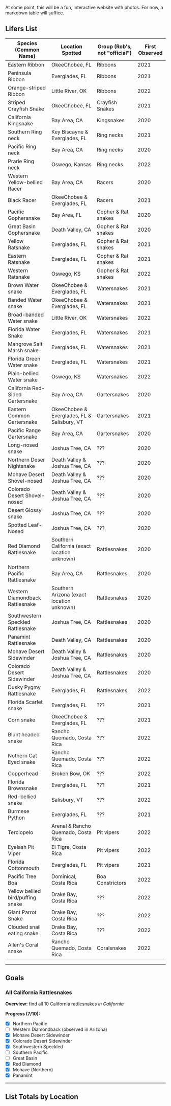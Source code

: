 At some point, this will be a fun, interactive website with photos. For now, a markdown table will suffice.

## Lifers List

| Species (Common Name)             | Location Spotted                             | Group (Rob's, not "official") | First Observed |
|-----------------------------------|----------------------------------------------|-------------------------------|----------------|
| Eastern Ribbon                    | OkeeChobee, FL                               | Ribbons                       | 2021           |
| Peninsula Ribbon                  | Everglades, FL                               | Ribbons                       | 2021           |
| Orange-striped Ribbon             | Little River, OK                             | Ribbons                       | 2022           |
| Striped Crayfish Snake            | OkeeChobee, FL                               | Crayfish Snakes               | 2021           |
| California Kingsnake              | Bay Area, CA                                 | Kingsnakes                    | 2020           |
| Southern Ring neck                | Key Biscayne & Everglades, FL                | Ring necks                    | 2021           |
| Pacific Ring neck                 | Bay Area, CA                                 | Ring necks                    | 2020           |
| Prarie Ring neck                  | Oswego, Kansas                               | Ring necks                    | 2022           |
| Western Yellow-bellied Racer      | Bay Area, CA                                 | Racers                        | 2020           |
| Black Racer                       | OkeeChobee & Everglades, FL                  | Racers                        | 2021           |
| Pacific Gophersnake               | Bay Area, FL                                 | Gopher & Rat snakes           | 2020           |
| Great Basin Gophersnake           | Death Valley, CA                             | Gopher & Rat snakes           | 2020           |
| Yellow Ratsnake                   | Everglades, FL                               | Gopher & Rat snakes           | 2021           |
| Eastern Ratsnake                  | Everglades, FL                               | Gopher & Rat snakes           | 2021           |
| Western Ratsnake                  | Oswego, KS                                   | Gopher & Rat snakes           | 2022           |
| Brown Water snake                 | OkeeChobee & Everglades, FL                  | Watersnakes                   | 2021           |
| Banded Water snake                | OkeeChobee & Everglades, FL                  | Watersnakes                   | 2021           |
| Broad-banded Water snake          | Little River, OK                             | Watersnakes                   | 2022           |
| Florida Water Snake               | Everglades, FL                               | Watersnakes                   | 2021           |
| Mangrove Salt Marsh snake         | Everglades, FL                               | Watersnakes                   | 2021           |
| Florida Green Water snake         | Everglades, FL                               | Watersnakes                   | 2021           |
| Plain-bellied Water snake         | Oswego, KS                                   | Watersnakes                   | 2022           |
| California Red-Sided Gartersnake  | Bay Area, CA                                 | Gartersnakes                  | 2020           |
| Eastern Common Gartersnake        | OkeeChobee & Everglades, FL & Salisbury, VT  | Gartersnakes                  | 2021           |
| Pacific Range Gartersnake         | Bay Area, CA                                 | Gartersnakes                  | 2020           |
| Long-nosed snake                  | Joshua Tree, CA                              | ???                           | 2020           |
| Northern Deser Nightsnake         | Death Valley & Joshua Tree, CA               | ???                           | 2020           |
| Mohave Desert Shovel-nosed        | Death Valley & Joshua Tree, CA               | ???                           | 2020           |
| Colorado Desert Shovel-nosed      | Death Valley & Joshua Tree, CA               | ???                           | 2020           |
| Desert Glossy snake               | Joshua Tree, CA                              | ???                           | 2020           |
| Spotted Leaf-Nosed                | Joshua Tree, CA                              | ???                           | 2020           |
| Red Diamond Rattlesnake           | Southern California (exact location unknown) | Rattlesnakes                  | 2020           |
| Northern Pacific Rattlesnake      | Bay Area, CA                                 | Rattlesnakes                  | 2020           |
| Western Diamondback Rattlesnake   | Southern Arizona (exact location unknown)    | Rattlesnakes                  | 2020           |
| Southwestern Speckled Rattlesnake | Joshua Tree, CA                              | Rattlesnakes                  | 2020           |
| Panamint Rattlesnake              | Death Valley, CA                             | Rattlesnakes                  | 2020           |
| Mohave Desert Sidewinder          | Death Valley & Joshua Tree, CA               | Rattlesnakes                  | 2020           |
| Colorado Desert Sidewinder        | Death Valley & Joshua Tree, CA               | Rattlesnakes                  | 2020           |
| Dusky Pygmy Rattlesnake           | Everglades, FL                               | Rattlesnakes                  | 2022           |
| Florida Scarlet snake             | Everglades, FL                               | ???                           | 2021           |
| Corn snake                        | OkeeChobee & Everglades, FL                  | ???                           | 2021           |
| Blunt headed snake                | Rancho Quemado, Costa Rica                   | ???                           | 2022           |
| Nothern Cat Eyed snake            | Rancho Quemado, Costa Rica                   | ???                           | 2022           |
| Copperhead                        | Broken Bow, OK                               | ???                           | 2022           |
| Florida Brownsnake                | Everglades, FL                               | ???                           | 2021           |
| Red-bellied snake                 | Salisbury, VT                                | ???                           | 2022           |
| Burmese Python                    | Everglades, FL                               | ???                           | 2021           |
| Terciopelo                        | Arenal & Rancho Quemado, Costa Rica          | Pit vipers                    | 2022           |
| Eyelash Pit Viper                 | El Tigre, Costa Rica                         | Pit vipers                    | 2022           |
| Florida Cottonmouth               | Everglades, FL                               | Pit vipers                    | 2021           |
| Pacific Tree Boa                  | Dominical, Costa Rica                        | Boa Constrictors              | 2022           |
| Yellow bellied bird/puffing snake | Drake Bay, Costa Rica                        | ???                           | 2022           |
| Giant Parrot Snake                | Drake Bay, Costa Rica                        | ???                           | 2022           |
| Clouded snail eating snake        | Drake Bay, Costa Rica                        | ???                           | 2022           |
| Allen's Coral snake               | Rancho Quemado, Costa Rica                   | Coralsnakes                   | 2022           |

***

## Goals

### All California Rattlesnakes 

**Overview:** find all 10 California rattlesnakes *in California*

**Progress (7/10):**

* [x] Northern Pacific
* [ ] Western Diamondback (observed in Arizona)
* [x] Mohave Desert Sidewinder
* [x] Colorado Desert Sidewinder
* [x] Southwestern Speckled
* [ ] Southern Pacific
* [ ] Great Basin
* [x] Red Diamond
* [x] Mohave (Northern)
* [x] Panamint

***

## List Totals by Location
